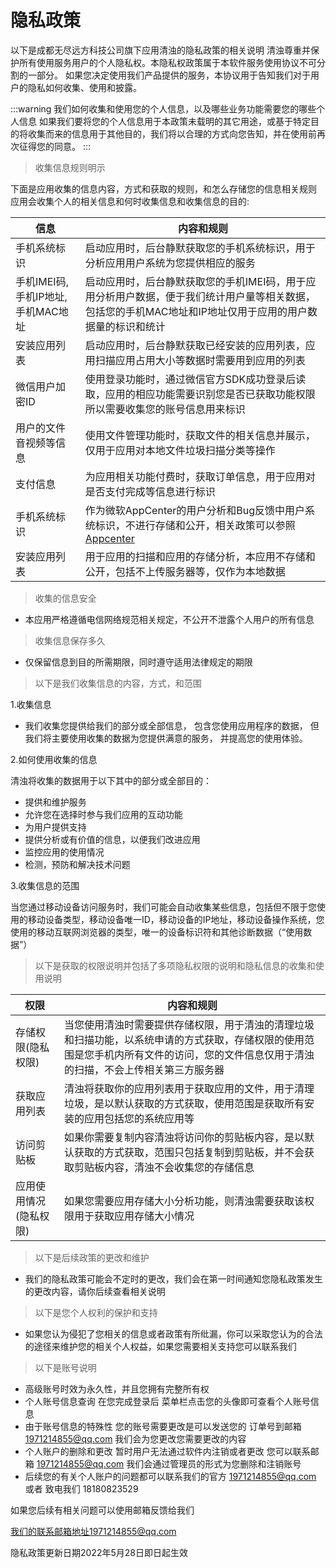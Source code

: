 # 隐私政策

以下是成都无尽远方科技公司旗下应用清浊的隐私政策的相关说明
清浊尊重并保护所有使用服务用户的个人隐私权。本隐私权政策属于本软件服务使用协议不可分割的一部分。
如果您决定使用我们产品提供的服务，本协议用于告知我们对于用户的隐私如何收集、使用和披露。

:::warning
我们如何收集和使用您的个人信息，以及哪些业务功能需要您的哪些个人信息
如果我们要将您的个人信息用于本政策未载明的其它用途，或基于特定目的将收集而来的信息用于其他目的，我们将以合理的方式向您告知，并在使用前再次征得您的同意。
:::

>收集信息规则明示

下面是应用收集的信息内容，方式和获取的规则，和怎么存储您的信息相关规则
应用会收集个人的相关信息和何时收集信息和收集信息的目的:

|  信息   | 内容和规则  |
|  ----  | ----  |
| 手机系统标识  | 启动应用时，后台静默获取您的手机系统标识，用于分析应用用户系统为您提供相应的服务 |
| 手机IMEI码,手机IP地址,手机MAC地址  | 启动应用时，后台静默获取您的手机IMEI码，用于应用分析用户数据，便于我们统计用户量等相关数据，包括您的手机MAC地址和IP地址仅用于应用的用户数据量的标识和统计 |
| 安装应用列表 | 启动应用时，后台静默获取已经安装的应用列表，应用扫描应用占用大小等数据时需要用到应用的列表 |
| 微信用户加密ID | 使用登录功能时，通过微信官方SDK成功登录后读取，应用的相应功能需要识别您是否已获取功能权限所以需要收集您的账号信息用来标识 |
| 用户的文件音视频等信息 | 使用文件管理功能时，获取文件的相关信息并展示，仅用于应用对本地文件垃圾扫描分类等操作 |
| 支付信息 | 为应用相关功能付费时，获取订单信息，用于应用对是否支付完成等信息进行标识 |
| 手机系统标识 | 作为微软AppCenter的用户分析和Bug反馈中用户系统标识，不进行存储和公开，相关政策可以参照[Appcenter](https://www.appcenter.com) |
| 安装应用列表 | 用于应用的扫描和应用的存储分析，本应用不存储和公开，包括不上传服务器等，仅作为本地数据 |


>收集的信息安全

- 本应用严格遵循电信网络规范相关规定，不公开不泄露个人用户的所有信息

>收集信息保存多久

- 仅保留信息到目的所需期限，同时遵守适用法律规定的期限


>以下是我们收集信息的内容，方式，和范围

1.收集信息

- 我们收集您提供给我们的部分或全部信息， 包含您使用应用程序的数据， 但我们将主要使用收集的数据为您提供满意的服务， 并提高您的使用体验。

2.如何使用收集的信息

清浊将收集的数据用于以下其中的部分或全部目的：

- 提供和维护服务
- 允许您在选择时参与我们应用的互动功能
- 为用户提供支持
- 提供分析或有价值的信息，以便我们改进应用
- 监控应用的使用情况
- 检测，预防和解决技术问题

3.收集信息的范围

当您通过移动设备访问服务时，我们可能会自动收集某些信息，包括但不限于您使用的移动设备类型，移动设备唯一ID，移动设备的IP地址，移动设备操作系统，您使用的移动互联网浏览器的类型，唯一的设备标识符和其他诊断数据（“使用数据”）

>以下是获取的权限说明并包括了多项隐私权限的说明和隐私信息的收集和使用说明

|  权限   | 内容和规则  |
|  ----  | ----  |
| 存储权限(隐私权限) | 当您使用清浊时需要提供存储权限，用于清浊的清理垃圾和扫描功能，以系统申请的方式获取，存储权限的使用范围是您手机内所有文件的访问，您的文件信息仅用于清浊的扫描，不会上传相关第三方服务器 |
| 获取应用列表 | 清浊将获取你的应用列表用于获取应用的文件，用于清理垃圾，是以默认获取的方式获取，使用范围是获取所有安装的应用包括您的系统应用等 |
| 访问剪贴板 | 如果你需要复制内容清浊将访问你的剪贴板内容，是以默认获取的方式获取，范围只包括复制到剪贴板，并不会获取剪贴板内容，清浊不会收集您的存储信息 |
| 应用使用情况(隐私权限) | 如果您需要应用存储大小分析功能，则清浊需要获取该权限用于获取应用存储大小情况 |


>以下是后续政策的更改和维护

- 我们的隐私政策可能会不定时的更改，我们会在第一时间通知您隐私政策发生的更改内容，请你后续查看相关说明

>以下是您个人权利的保护和支持

- 如果您认为侵犯了您相关的信息或者政策有所纰漏，你可以采取您认为的合法的途径来维护您的相关个人权益，如果您需要相关支持您可以联系我们

>以下是账号说明

- 高级账号时效为永久性，并且您拥有完整所有权
- 个人账号信息查询 在您完成登录后 菜单栏点击您的头像即可查看个人账号信息
- 由于账号信息的特殊性 您的账号需要更改是可以发送您的 订单号到邮箱 1971214855@qq.com 我们会为您更改您需要更改的内容
- 个人账户的删除和更改 暂时用户无法通过软件内注销或者更改 您可以联系邮箱 1971214855@qq.com 我们会通过管理员的形式为您删除和注销账号
- 后续您的有关个人账户的问题都可以联系我们的官方 1971214855@qq.com 或者 致电我们 18180823529

如果您后续有相关问题可以使用邮箱反馈给我们

我们的联系邮箱地址1971214855@qq.com

隐私政策更新日期2022年5月28日即日起生效